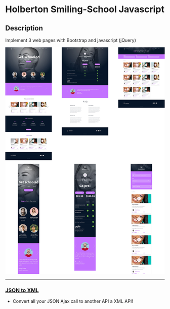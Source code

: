 # Holberton Smiling-School Javascript

## Description

Implement 3 web pages with Bootstrap and javascript (jQuery)

<p align="center"><img src="https://github.com/felipesv/holberton-smiling-school/blob/master/mockup.jpg" alt="mockup"></a></p>

---


### [JSON to XML](./xml-scripts.js)

* Convert all your JSON Ajax call to another API a XML API!
